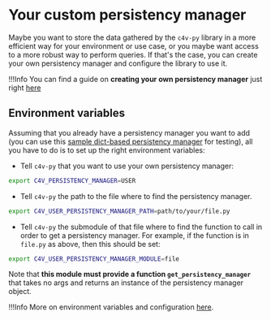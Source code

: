 # Your custom persistency manager
Maybe you want to store the data gathered by the `c4v-py` library in a more efficient way for your environment or use case, or you maybe want access to a more robust way to perform queries. If that's the case, you can create your own persistency manager and configure the library to use it. 

!!!Info
    You can find a guide on **creating your own persistency manager** just right [here](../development/creating-a-persistency-manager.md)

## Environment variables
Assuming that you already have a persistency manager you want to add (you can use this [sample dict-based persistency manager](https://github.com/code-for-venezuela/c4v-py/blob/master/src/c4v/scraper/persistency_manager/example_dict_manager.py) for testing), all you have to do is to set up the right environment variables:

- Tell `c4v-py` that you want to use your own persistency manager:

```bash
export C4V_PERSISTENCY_MANAGER=USER
```

- Tell `c4v-py` the path to the file where to find the persistency manager.
```bash
export C4V_USER_PERSISTENCY_MANAGER_PATH=path/to/your/file.py
```

- Tell `c4v-py` the submodule of that file where to find the function to call in order to get a persistency manager. For example, if the function is in `file.py` as above, then this should be set:
```bash
export C4V_USER_PERSISTENCY_MANAGER_MODULE=file
```

Note that **this module must provide a function `get_persistency_manager`** that takes no args and returns an instance of the persistency manager object.

!!!Info 
    More on environment variables and configuration [here](configuration.md).


